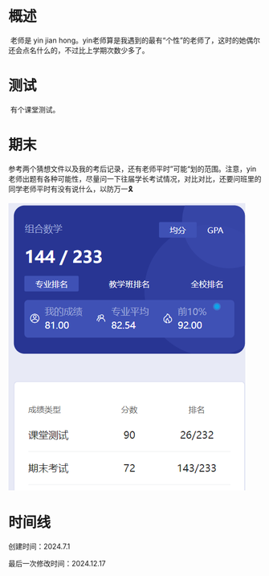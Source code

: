 # 概述

​	老师是 yin jian hong。yin老师算是我遇到的最有“个性”的老师了，这时的她偶尔还会点名什么的，不过比上学期次数少多了。

# 测试

​	有个课堂测试。

# 期末

​	参考两个猜想文件以及我的考后记录，还有老师平时”可能“划的范围。注意，yin 老师出题有各种可能性，尽量问一下往届学长考试情况，对比对比，还要问班里的同学老师平时有没有说什么，以防万一🎗️

![image-20241217165734167](组合数学-assets/image-20241217165734167.png)

# 时间线

创建时间：2024.7.1

最后一次修改时间：2024.12.17
